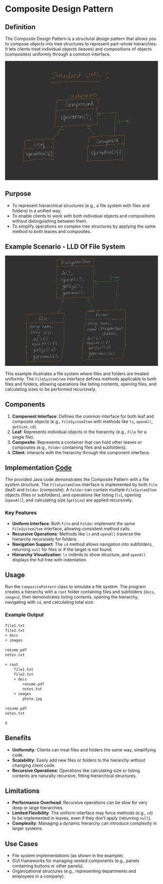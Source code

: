 
# Composite Design Pattern

## Definition
The Composite Design Pattern is a structural design pattern that allows you to compose objects into tree structures to represent part-whole hierarchies. It lets clients treat individual objects (leaves) and compositions of objects (composites) uniformly through a common interface.

![alt text](image.png)

## Purpose
- To represent hierarchical structures (e.g., a file system with files and folders) in a unified way.
- To enable clients to work with both individual objects and compositions without distinguishing between them.
- To simplify operations on complex tree structures by applying the same method to both leaves and composites.

## Example Scenario - LLD Of File System

![alt text](image-1.png)

This example illustrates a file system where files and folders are treated uniformly. The `FileSystemItem` interface defines methods applicable to both files and folders, allowing operations like listing contents, opening files, and calculating sizes to be performed recursively.

## Components
1. **Component Interface**: Defines the common interface for both leaf and composite objects (e.g., `FileSystemItem` with methods like `ls`, `openAll`, `getSize`, `cd`).
2. **Leaf**: Represents individual objects in the hierarchy (e.g., `File` for a single file).
3. **Composite**: Represents a container that can hold other leaves or composites (e.g., `Folder` containing files and subfolders).
4. **Client**: Interacts with the hierarchy through the component interface.

## Implementation [Code](/system-design/19/CompositePattern.java)

The provided Java code demonstrates the Composite Pattern with a file system structure. The `FileSystemItem` interface is implemented by both `File` (leaf) and `Folder` (composite). A `Folder` can contain multiple `FileSystemItem` objects (files or subfolders), and operations like listing (`ls`), opening (`openAll`), and calculating size (`getSize`) are applied recursively.

### Key Features
- **Uniform Interface**: Both `File` and `Folder` implement the same `FileSystemItem` interface, allowing consistent method calls.
- **Recursive Operations**: Methods like `ls` and `openAll` traverse the hierarchy recursively for folders.
- **Navigation Support**: The `cd` method allows navigation into subfolders, returning `null` for files or if the target is not found.
- **Hierarchy Visualization**: `ls` indents to show structure, and `openAll` displays the full tree with indentation.

## Usage
Run the `CompositePattern` class to simulate a file system. The program creates a hierarchy with a `root` folder containing files and subfolders (`docs`, `images`), then demonstrates listing contents, opening the hierarchy, navigating with `cd`, and calculating total size.

### Example Output
```
file1.txt
file2.txt
+ docs
+ images

resume.pdf
notes.txt

+ root
    file1.txt
    file2.txt
    + docs
        resume.pdf
        notes.txt
    + images
        photo.jpg

resume.pdf
notes.txt

5
```

## Benefits
- **Uniformity**: Clients can treat files and folders the same way, simplifying code.
- **Scalability**: Easily add new files or folders to the hierarchy without changing client code.
- **Recursive Operations**: Operations like calculating size or listing contents are naturally recursive, fitting hierarchical structures.

## Limitations
- **Performance Overhead**: Recursive operations can be slow for very deep or large hierarchies.
- **Limited Flexibility**: The uniform interface may force methods (e.g., `cd`) to be implemented in leaves, even if they don’t apply (returning `null`).
- **Complexity**: Managing a dynamic hierarchy can introduce complexity in larger systems.

## Use Cases
- File system implementations (as shown in the example).
- GUI frameworks for managing nested components (e.g., panels containing buttons or other panels).
- Organizational structures (e.g., representing departments and employees in a company).

